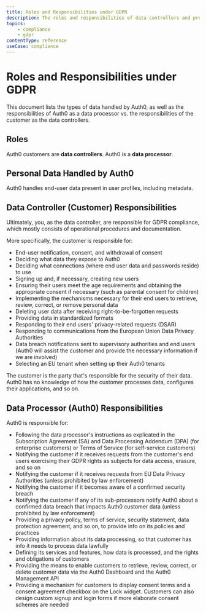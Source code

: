 ```yaml
---
title: Roles and Responsibilities under GDPR
description: The roles and responsibilities of data controllers and processors under GDPR
topics:
    - compliance
    - gdpr
contentType: reference
useCase: compliance
---
```

# Roles and Responsibilities under GDPR

This document lists the types of data handled by Auth0, as well as the responsibilities of Auth0 as a data processor vs. the responsibilities of the customer as the data controllers.

## Roles

Auth0 customers are **data controllers**. Auth0 is a **data processor**.

## Personal Data Handled by Auth0

Auth0 handles end-user data present in user profiles, including metadata.

## Data Controller (Customer) Responsibilities

Ultimately, you, as the data controller, are responsible for GDPR compliance, which mostly consists of operational procedures and documentation.

More specifically, the customer is responsible for:

* End-user notification, consent, and withdrawal of consent
* Deciding what data they expose to Auth0
* Deciding what connections (where end user data and passwords reside) to use
* Signing up and, if necessary, creating new users
* Ensuring their users meet the age requirements and obtaining the appropriate consent if necessary (such as parental consent for children)
* Implementing the mechanisms necessary for their end users to retrieve, review, correct, or remove personal data
* Deleting user data after receiving right-to-be-forgotten requests
* Providing data in standardized formats
* Responding to their end users' privacy-related requests (DSAR)
* Responding to communications from the European Union Data Privacy Authorities
* Data breach notifications sent to supervisory authorities and end users (Auth0 will assist the customer and provide the necessary information if we are involved)
* Selecting an EU tenant when setting up their Auth0 tenants

The customer is the party that's responsible for the security of their data. Auth0 has no knowledge of how the customer processes data, configures their applications, and so on.

## Data Processor (Auth0) Responsibilities

Auth0 is responsible for:

* Following the data processor's instructions as explicated in the Subscription Agreement (SA) and Data Processing Addendum (DPA) (for enterprise customers) or Terms of Service (for self-service customers)
* Notifying the customer if it receives requests from the customer's end users exercising their GDPR rights as subjects for data access, erasure, and so on
* Notifying the customer if it receives requests from EU Data Privacy Authorities (unless prohibited by law enforcement)
* Notifying the customer if it becomes aware of a confirmed security breach
* Notifying the customer if any of its sub-processors notify Auth0 about a confirmed data breach that impacts Auth0 customer data (unless prohibited by law enforcement)
* Providing a privacy policy, terms of service, security statement, data protection agreement, and so on, to provide info on its policies and practices
* Providing information about its data processing, so that customer has info it needs to process data lawfully
* Defining its services and features, how data is processed, and the rights and obligations of customers
* Providing the means to enable customers to retrieve, review, correct, or delete customer data via the Auth0 Dashboard and the Auth0 Management API
* Providing a mechanism for customers to display consent terms and a consent agreement checkbox on the Lock widget. Customers can also design custom signup and login forms if more elaborate consent schemes are needed
